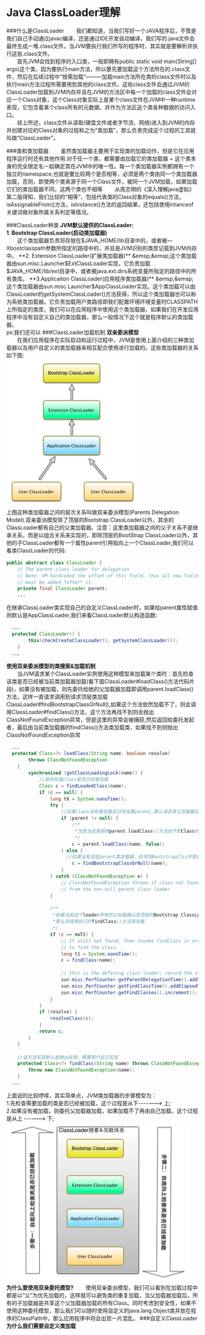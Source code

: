 # Java ClassLoader理解
###什么是ClassLoader
&emsp;&emsp;我们都知道，当我们写好一个JAVA程序后，不管是我们自己手动通过javac编译，还是通过IDE开发自动编译，我们写的.java文件会最终生成一堆.class文件。当JVM要执行我们所写的程序时，其实就是要解析并执行这些.class文件。  
&emsp;&emsp;首先JVM会找到程序的入口类，一般即拥有public static void main(String[] args)这个类，因为要执行main方法，所以要先要加载这个方法所在的.class文件，然后在后续过程中“按需加载”———加载main方法所在类的class文件时以及执行main方法过程所需要用到其他的class文件。这些class文件会通过JVM的ClassLoader加载到JVM内存并且在JVM的方法区中每一个加载的class文件会对应一个Class对象，这个Class对象实际上是某个class文件在JVM中一种runtime表现，它包含着某个class所有的元数据，并作为方法区这个类各种数据的访问入口。  
&emsp;&emsp;综上所述，class文件从读取(硬盘文件或者字节流、网络)进入到JVM的内存并创建对应的Class对象的过程称之为“类加载”，那么负责完成这个过程的工具就叫做“ClassLoader”。

###类和类加载器
&emsp;&emsp;虽然类加载器主要用于实现类的加载动作，但是它在应用程序运行时还有其他作用:对于任一个类，都需要由加载它的类加载器 + 这个类本身的完全限定名一起确定其在JVM中的唯一性。每一个类加载器实例都拥有一个独立的namespace,也就是要比较两个是否相等，必须是两个类由同一个类加载器加载，否则，即使两个类来源于同一个Class文件，被同一个JVM加载，如果加载它们的类加载器不同，这两个类也不相等
&emsp;&emsp;从周志明的《深入理解java虚拟》第二版得知，我们比较的“相等”，包括代表类的Class对象的equals()方法，isAssignableFrom()方法，isInstance()方法的返回结果，还包括使用intanceof关键词做对象所属关系判定等情况。

###ClassLoader种类
**JVM默认提供的ClassLoader:**  
**1. Bootstrap ClassLoader(启动类加载器)**  
&emsp;&emsp;这个类加载器负责将存放在$JAVA_HOME/lib目录中的，或者被—Xbootclasspath参数所指定的路径中的，并且是JVM识别的类库记载到JVM内存中。  
**2. Extension ClassLoader(扩展类加载器)**  
&emsp;&emsp;这个类加载器由sun.misc.Launcher$ExtClassLoader实现，它负责加载$JAVA_HOME/lib/ext目录中，或者被java.ext.dirs系统变量所指定的路径中的所有类库。  
**3.Applicaiton ClassLoader(应用程序类加载器)**  
&emsp;&emsp;这个类加载器由sun.misc.Launcher$AppClassLoader实现。这个类加载可以由ClassLoader的getSystemClassLoader()方法获得，所以这个类加载器也可以称为系统类加载器。它负责加载用户类路径即我们配置环境环境变量时CLASSPATH上所指定的类库，我们可以在应用程序中使用这个类加载器，如果我们在开发应用程序中没有自定义自己的类加载器，那么一般情况下这个就是程序默认的类加载器。  
ps:我们还可以
###ClassLoader加载机制
**双亲委派模型**  
&emsp;&emsp;在我们应用程序在实际启动和运行过程中，JVM是使用上面介绍的三种类加载器以及用户自定义的类加载器来相互配合使用进行加载的。这些类加载器的关系如下图:  
![img](./images/classloader.jpg)  
上图这种类加载器之间的层次关系叫做双亲委派模型(Parents Delegation Model).双亲委派模型除了顶层的Bootstrap ClassLoader以外，其余的ClassLoader都有自己的父类加载器。注意：这里类加载器之间的父子关系不是继承关系，而是以组合关系来实现的，即除顶层的BootStrap ClassLoader以外，其他的子ClassLoader都有一个属性parent引用指向上一个ClassLoader,我们可以看类ClassLoader的代码:  
```java   
public abstract class ClassLoader {
    // The parent class loader for delegation
    // Note: VM hardcoded the offset of this field, thus all new fields
    // must be added *after* it.
    private final ClassLoader parent;
    ...
 ```
 在继承ClassLoader类实现自己的自定义ClassLoader时，如果给parent属性赋值则默认是AppClassLoader,我们来看ClassLoader默认构造函数:
```java
  ...
  protected ClassLoader() {
        this(checkCreateClassLoader(), getSystemClassLoader());
    }
  ...
```
**使用双亲委派模型的类搜索&加载机制**  
&emsp;&emsp;当JVM请求某个ClassLoader实例使用这种模型来加载某个类时：首先检查该类是否已经被当前类加载器加载(看下面ClassLoader#loadClass()方法代码片段)，如果没有被加载，则先委托给她的父加载器加载即调用parent.loadClass()方法，这样一直请求调用到请求顶层类加载ClassLoader#findBootstrapClassOrNull(),如果这个方法依然加载不了，则会调用ClassLoader#findClass()方法，这个方法再找不到则会抛出ClassNotFoundException异常，但是这里的异常会被捕获,然后返回给委托发起者，最后由当前类加载器的findClass()方法类加载类，如果找不到则抛出ClassNotFoundException异常
```java
  ...
  protected Class<?> loadClass(String name, boolean resolve)
        throws ClassNotFoundException
    {
        synchronized (getClassLoadingLock(name)) {
            //首先检查class是否已经被加载
            Class c = findLoadedClass(name);
            if (c == null) {
                long t0 = System.nanoTime();
                try {
                    //如果class没有被加载且已经设置parent,那么请求其父加载器加载
                    if (parent != null) {
                        /**
                         *注意当这里调用parent.loadClass()方法找不到Class时会抛出ClassNotFoundException异常，但是该异常是被捕获的
                         */
                        c = parent.loadClass(name, false);
                    } else {
                      //如果没有设定parent类加载器，则寻找BootstrapClss并尝试使用Boot loader加载
                        c = findBootstrapClassOrNull(name);
                    }
                } catch (ClassNotFoundException e) {
                    // ClassNotFoundException thrown if class not found
                    // from the non-null parent class loader
                }

                /**
                 *如果当前这个loader所有的父加载器以及顶层的Bootstrap ClassLoader都不能加载待加载的类
                 *那么则调用自己的findClass()方法来加载
                 */                
                if (c == null) {
                    // If still not found, then invoke findClass in order
                    // to find the class.
                    long t1 = System.nanoTime();
                    c = findClass(name);

                    // this is the defining class loader; record the stats
                    sun.misc.PerfCounter.getParentDelegationTime().addTime(t1 - t0);
                    sun.misc.PerfCounter.getFindClassTime().addElapsedTimeFrom(t1);
                    sun.misc.PerfCounter.getFindClasses().increment();
                }
            }
            if (resolve) {
                resolveClass(c);
            }
            return c;
        }
    }
    
    //该方法实现默认是抛出异常，需要用户自己实现
    protected Class<?> findClass(String name) throws ClassNotFoundException {
        throw new ClassNotFoundException(name);
    }
  ...
```  
上面说的比较啰嗦，其实简单点，JVM类加载器的步骤模型为：    
1.先检查需要加载的类是否已经被加载，这个过程是从下-------> 上;  
2.如果没有被加载，则委托父加载器加载，如果加载不了再由自己加载，这个过程是从上 ------> 下;   
![img](./images/classloader2.jpg)  
**为什么要使用双亲委托模型?**
&emsp;&emsp;使用双亲委派模型，我们可以看到在加载过程中都是以“父”为优先加载的，这样就可以避免类的重复加载，当父加载器加载后，所有的子加载器是共享这个父加载器加载的所有Class。同时考虑到安全性，如果不使用这种委托模型，那么我们可以随时使用自定义的java.lang.Object类并放在程序的ClassPath中，那么应用程序中将会出现一片混乱。
###自定义ClassLoader
**为什么我们需要自定义类加载**